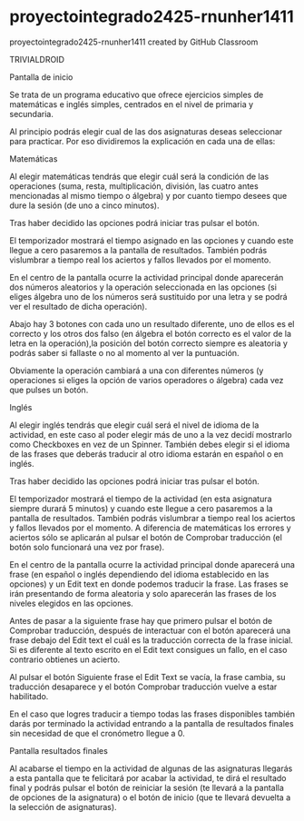 # proyectointegrado2425-rnunher1411
proyectointegrado2425-rnunher1411 created by GitHub Classroom

TRIVIALDROID


Pantalla de inicio

Se trata de un programa educativo que ofrece ejercicios simples de matemáticas e inglés simples, centrados en el nivel de primaria y secundaria.




Al principio podrás elegir cual de las dos asignaturas deseas seleccionar para practicar. Por eso dividiremos la explicación en cada una de ellas:




Matemáticas

Al elegir matemáticas tendrás que elegir cuál será la condición de las operaciones (suma, resta, multiplicación, división, las cuatro antes mencionadas al mismo tiempo o álgebra) y por cuanto tiempo desees que dure la sesión (de uno a cinco minutos). 

Tras haber decidido las opciones podrá iniciar tras pulsar el botón.

El temporizador mostrará el tiempo asignado en las opciones y cuando este llegue a cero pasaremos a la pantalla de resultados. También podrás vislumbrar a tiempo real los aciertos y fallos llevados por el momento.

En el centro de la pantalla ocurre la actividad principal donde aparecerán dos números aleatorios y la operación seleccionada en las opciones (si eliges álgebra uno de los números será sustituido por una letra y se podrá ver el resultado de dicha operación). 

Abajo hay 3 botones con cada uno un resultado diferente, uno de ellos es el correcto y los otros dos falso (en álgebra el botón correcto es el valor de la letra en la operación),la posición del botón correcto siempre es aleatoria y podrás saber si fallaste o no al momento al ver la puntuación.

Obviamente la operación cambiará a una con diferentes números (y operaciones si eliges la opción de varios operadores o álgebra) cada vez que pulses un botón.




Inglés

Al elegir inglés tendrás que elegir cuál será el nivel de idioma de la actividad, en este caso al poder elegir más de uno a la vez decidí mostrarlo como Checkboxes en vez de un Spinner.
También debes elegir si el idioma de las frases que deberás traducir al otro idioma estarán en español o en inglés. 

Tras haber decidido las opciones podrá iniciar tras pulsar el botón.


El temporizador mostrará el tiempo de la actividad (en esta asignatura siempre durará 5 minutos) y cuando este llegue a cero pasaremos a la pantalla de resultados. También podrás vislumbrar a tiempo real los aciertos y fallos llevados por el momento. A diferencia de matemáticas los errores y aciertos sólo se aplicarán al pulsar el botón de Comprobar traducción (el botón solo funcionará una vez por frase).

En el centro de la pantalla ocurre la actividad principal donde aparecerá una frase (en español o inglés dependiendo del idioma establecido en las opciones) y un Edit text en donde podemos traducir la frase. Las frases se irán presentando de forma aleatoria y solo aparecerán las frases de los niveles elegidos en las opciones. 

Antes de pasar a la siguiente frase hay que primero pulsar el botón de Comprobar traducción, después de interactuar con el botón aparecerá una frase debajo del Edit text el cuál es la traducción correcta de la frase inicial. Si es diferente al texto escrito en el Edit text consigues un fallo, en el caso contrario obtienes un acierto. 

Al pulsar el botón Siguiente frase el Edit Text se vacía, la frase cambia, su traducción desaparece y el botón Comprobar traducción vuelve a estar habilitado.  

En el caso que logres traducir a tiempo todas las frases disponibles también darás por terminado la actividad entrando a la pantalla de resultados finales sin necesidad de que el cronómetro llegue a 0.



Pantalla resultados finales

Al acabarse el tiempo en la actividad de algunas de las asignaturas llegarás a esta pantalla que te felicitará por acabar la actividad, te dirá el resultado final y podrás pulsar el botón de reiniciar la sesión (te llevará a la pantalla de opciones de la asignatura) o el botón de inicio (que te llevará devuelta a la selección de asignaturas).
